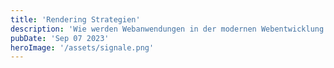 ```yaml
---
title: 'Rendering Strategien'
description: 'Wie werden Webanwendungen in der modernen Webentwicklung gerendert?'
pubDate: 'Sep 07 2023'
heroImage: '/assets/signale.png'
---
```


